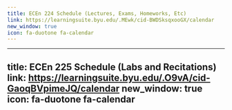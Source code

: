 ```yaml
---
title: ECEn 224 Schedule (Lectures, Exams, Homeworks, Etc)
link: https://learningsuite.byu.edu/.MEwk/cid-BWDSksqxooGX/calendar
new_window: true
icon: fa-duotone fa-calendar
---
```


---
title: ECEn 225 Schedule (Labs and Recitations)
link: https://learningsuite.byu.edu/.O9vA/cid-GaoqBVpimeJQ/calendar
new_window: true
icon: fa-duotone fa-calendar
---
